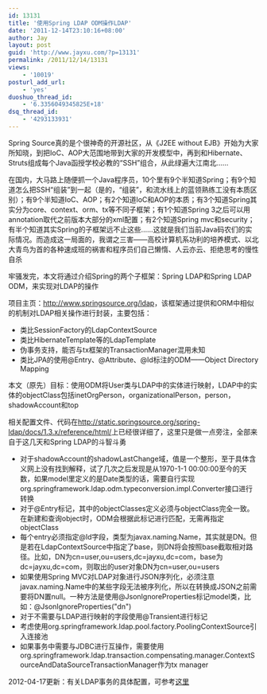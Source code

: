 ```yaml
---
id: 13131
title: '使用Spring LDAP ODM操作LDAP'
date: '2011-12-14T23:10:16+08:00'
author: Jay
layout: post
guid: 'http://www.jayxu.com/?p=13131'
permalink: /2011/12/14/13131
views:
    - '10019'
posturl_add_url:
    - 'yes'
duoshuo_thread_id:
    - '6.3356049345825E+18'
dsq_thread_id:
    - '4293133931'
---
```


Spring Source真的是个很神奇的开源社区，从《J2EE without EJB》开始为大家所知晓，到把IoC、AOP大范围地带到大家的开发模型中，再到和Hibernate、Struts组成每个Java函授学校必教的“SSH”组合，从此绿遍大江南北……

在国内，大马路上随便抓一个Java程序员，10个里有9个半知道Spring；有9个知道怎么把SSH“组装”到一起（是的，“组装”，和流水线上的蓝领熟练工没有本质区别）；有9个半知道IoC、AOP；有2个知道IoC和AOP的本质；有3个知道Spring其实分为core、context、orm、tx等不同子框架；有1个知道Spring 3之后可以用annotation取代之前版本大部分的xml配置；有2个知道Spring mvc和security；有半个知道其实Spring的子框架远不止这些……这就是我们当前Java码农们的实际情况。而造成这一局面的，我谓之三害——高校计算机系功利的培养模式、以北大青鸟为首的各种速成班的祸害和程序员们自己懒惰、人云亦云、拒绝思考的慢性自杀

牢骚发完，本文将通过介绍Spring的两个子框架：Spring LDAP和Spring LDAP ODM，来实现对LDAP的操作

项目主页：<a href="http://www.springsource.org/ldap" target="_blank">http://www.springsource.org/ldap</a>，该框架通过提供和ORM中相似的机制对LDAP相关操作进行封装，主要包括：
<ul>
	<li>类比SessionFactory的LdapContextSource</li>
	<li>类比HibernateTemplate等的LdapTemplate</li>
	<li>伪事务支持，能否与tx框架的TransactionManager混用未知</li>
	<li>类比JPA的使用@Entry、@Attribute、@Id标注的ODM——Object Directory Mapping</li>
</ul>
本文（原先）目标：使用ODM将User类与LDAP中的实体进行映射，LDAP中的实体的objectClass包括inetOrgPerson，organizationalPerson，person，shadowAccount和top

相关配置文件、代码在<a href="http://static.springsource.org/spring-ldap/docs/1.3.x/reference/html/" target="_blank">http://static.springsource.org/spring-ldap/docs/1.3.x/reference/html/</a>上已经很详细了，这里只是做一点旁注，全部来自于这几天和Spring LDAP的斗智斗勇
<ul>
	<li>对于shadowAccount的shadowLastChange域，值是一个整形，至于具体含义网上没有找到解释，试了几次之后发现是从1970-1-1 00:00:00至今的天数，如果model里定义的是Date类型的话，需要自行实现org.springframework.ldap.odm.typeconversion.impl.Converter接口进行转换</li>
	<li>对于@Entry标记，其中的objectClasses定义必须与objectClass完全一致。在新建和查询object时，ODM会根据此标记进行匹配，无需再指定objectClass</li>
	<li>每个entry必须指定@Id字段，类型为javax.naming.Name，其实就是DN。但是若在LdapContextSource中指定了base，则DN将会按照base截取相对路径。比如，DN为cn=user,ou=users,dc=jayxu,dc=com，base为dc=jayxu,dc=com，则取出的user对象DN为cn=user,ou=users</li>
	<li>如果使用Spring MVC对LDAP对象进行JSON序列化，必须注意javax.naming.Name中的某些字段无法被序列化，所以在转换成JSON之前需要将DN置null。一种方法是使用@JsonIgnoreProperties标记model类，比如：@JsonIgnoreProperties("dn")</li>
	<li>对于不需要与LDAP进行映射的字段使用@Transient进行标记</li>
	<li>考虑使用org.springframework.ldap.pool.factory.PoolingContextSource引入连接池</li>
	<li>如果事务中需要与JDBC进行互操作，需要使用org.springframework.ldap.transaction.compensating.manager.ContextSourceAndDataSourceTransactionManager作为tx manager</li>
</ul>

2012-04-17更新：有关LDAP事务的具体配置，可参考<a href="http://www.jayxu.com/2012/04/17/13449/" target="_blank">这里</a>